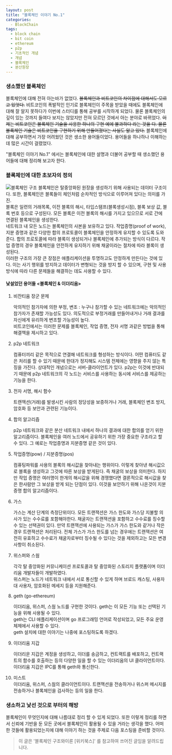```yaml
---
layout: post
title: "블록체인 이야기 No.1"
categories:
  - BlockChain
tags:
  - block chain
  - bit coin
  - ethereum
  - p2p
  - 기초적인 개념
  - 개념
  - 블록체인
  - 분산원장
---
```


### 생소했던 블록체인     

블록체인에 대해 전혀 아는바가 없었다. ~~블록체인과 비트코인의 차이점에 대해서도 모르고 있엇다.~~ 비트코인의 폭발적인 인기로 블록체인이 주목을 받았을 때에도 블록체인에 대해 잘 알지 못하다가 
이번에 스터디를 통해 공부를 시작하게 되었다. 물론 블록체인의 깊이 있는 것까지 들여다 보지는 않았지만 전혀 모르던 것에서 
아는 분야로 바뀌었다. ~~이제는 비트코인은 블록체인 기술을 사용한 하나의 구현 예에 불과하다 라는 것을 다.  물론 블록체인 기술은 비트코인을 구현하기 위해 만들어졌다는 사실도 알고 있다.~~
블록체인에 대해 공부하면서 가장 어려웠던 것은 생소한 용어들이었다. 용어들을 하나하나 이해하는데 많은 시간이 걸렸었다.    
    
    
"블록체인 이야기 No.1" 에서는 블록체인에 대한 설명과 더불어 공부할 때 생소했던 용어들에 대해 정리해 보고자 한다.    

### 블록체인에 대한 초보자의 정의      


![블록체인 구조](https://user-images.githubusercontent.com/28684368/38070787-9ddac524-3358-11e8-8ae6-f2c108a8a2bf.jpg)
블록체인은 탈중앙화된 원장을 생성하기 위해 사용되는 데이터 구조이다. 
또한, 블록체인은 블록들이 체인처럼 순차적인 방식으로 이루어져 있다는 의미를 가진.    
블록은 일련의 거래목록, 이전 블록의 해시, 타입스탬프(블록생성시점), 블록 보상 값, 블록 번호 등으로 구성된다. 
모든 블록은 이전 블록의 해시를 가지고 있으므로 서로 간에 연결된 블록체인을 생성한다.    
네트워크 내 모든 노드는 블록체인의 사본을 보유하고 있다. 
작업증명(proof of work), 지분 증명과 같은 다양한 합의 프로토콜이 블록체인을 안정하게 유지할 수 있도록 도와준다.
합의 프로토콜에 따라 블록이 생성되거나 블록체인에 추가되는 방식이 다르다. 
작업 증명의 경우 블록체인을 안전하게 유지하기 위해 채굴이라는 절차에 따라 블록이 생성된다.    
이러한 구조의 가장 큰 장점은 애플리케이션을 투명하고도 안정하게 만든다는 것에 있다. 
이는 사기 행위를 방지하고 데이터가 변형되는 것을 방지 할 수 있으며, 
구현 및 사용 방식에 따라 다른 문제들을 해결하는 데도 사용할 수 있다.   

#### 낯설었던 용어들 <블록체인 & 이더리움>

 1. 비잔티움 장군 문제 
    
    악의적인 참가자에 의한 부정, 변조 : 누구나 참가할 수 있는 네트워크에는 악의적인 참가자가 존재할 가능성도 있다.
    의도적으로 부정거래를 만들어내거나 거래 결과를 자신에게 유리하게 변조할 가능성이 높다.    
    비트코인에서는 이러한 문제를 블록체인, 작업 증명, 전자 서명 과같은 방법을 통해 해결책을 제시하고 있다.
 
 2. p2p 네트워크     
    
    컴퓨터끼리 같은 목적으로 연결해 네트워크를 형성하는 방식이다. 어떤 컴퓨터도 같은 처리를 할 수 있기 때문에
    한대가 정지해도 시스템 전체에는 영향을 주지 않는 특징을 가진다. 상대적인 개념으로는 서버-클라이언트가 있다. 
    p2p는 이것에 반대되기 때문에 p2p 네트워크의 각 노드는 서비스를 사용하는 동시에 서비스를 제공하는 기능을 한다. 
    
 3. 전자 서명, 해시 함수 
    
    트랜잭션(거래)를 발생시킨 사람의 정당성을 보증하거나 거래, 블록체인 변조 방지, 암호화 등 보안과 관련된 기능이다. 
    
 4. 합의 알고리즘    
    
    p2p 네트워크와 같은 분산 네트워크 내에서 하나의 결과에 대한 합의를 얻기 위한 알고리즘이다. 
    블록체인을 여러 노드에서 공유하기 위한 가장 중요한 구조라고 할 수 있다. 
    그 예로는 작업증명과 지분증명 같은 것이 있다. 
 
 5. 작업증명(pow) / 지분증명(pos)
    
    컴퓨팅파워를 사용의 블록의 해시값을 찾아내는 행위이다. 이렇게 찾아낸 해시값으로 블록을 생성하고
    그것에 따른 보상을 받게된다. 즉 채굴의 보상을 의미한다. 하지만 작업 증명은 여러명이 한개의 해시값을 위해 경쟁했다면 결론적으로 해시값을 찾은 한사람만 그 보상을 받게 되는 단점이 있다. 
    이것을 보안하기 위해 나온것이 지분증명 합의 알고리즘이다. 
 
 6. 가스 
    
    가스는 계산 단계의 측정단위이다. 모든 트랜잭션은 가스 한도와 가스당 지불할 의사가 있는 수수료를 포함해야한다.
    채굴자는 트랜잭션을 포함하고 수수료를 징수할 수 있는 선택권이 있다. 만약 트랜잭션에 사용되는 가스가 가스 한도와 같거나 작은 경우 트랜잭션은 처리된다. 전체 가스가 가스 한도를 넘는 경우에는 트랜잭션은 여전히 유효하고 수수료가 채굴자로부터 징수될 수 있다는 것을 제외하고는 모든 변경사항이 취소된다.    
    
 7. 위스퍼와 스웜
 
    각각 탈 중앙화된 커뮤니케이션 프로토콜과 탈 중앙화된 스토리지 플랫폼이며 이더리움 개발자들이 개발하였다.    
    위스퍼는 노드가 네트워크 내에서 서로 통신할 수 있게 하며 브로드 캐스팅, 사용자 대 사용자, 암호화된 메세지 등을 지원해준다.
 
 8. geth (go-ethereum)
 
    이더리움, 위스퍼, 스웜 노드를 구현한 것이다. geth는 이 모든 기능 또는 선택된 기능을 위해 사용될 수 있다.    
    geth는 CLI 애플리케이션이며 go 프로그래밍 언어로 작성되었고, 모든 주요 운영체제에서 사용할 수 있다.     
    geth 설치에 대한 이야기는 나중에 포스팅하도록 하겠다. 
 
 9. 이더리움 지갑
 
    이더리운 지갑은 계정을 생성하고, 이더를 송금하고, 컨트랙트를 배포하고, 컨트랙트의 함수를 호출하는 등의 다양한 일을 할 수 있는 이더리움의 UI 클라이언트이다.  
    이더리움 지갑은 IPC를 통해 geth와 통신한다. 
 
 10. 미스트    
    이더리움, 위스퍼, 스웜의 클라이언트이다. 트랜잭션을 전송하거나 위스퍼 메시지를 전송하거나 블록체인을 검사하는 등의 일을 한다. 
    
 
### 생소하고 낯선 것으로 부터의 해방    

블록체인이 무엇인지에 대해 나름대로 정리 할 수 있게 되었다. 또한 이렇게 정리를 하면서 신뢰에 기반을 둔 
모든 곳에서 블록체인이 활용될 수 있을 거라는 생각을 했다. 어떠한 것들에 활용되었는지에 대해 이야기 하는 것을 주제로 다음 포스팅을 준비할 것이다.      
      

> 이 글은 '블록체인 구조와이론 [위키북스]' 를 참고하여 쓰어진 글임을 알려드립니다. 
